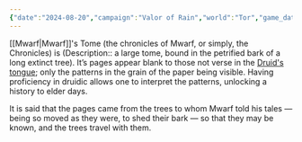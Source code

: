 ```yaml
---
{"date":"2024-08-20","campaign":"Valor of Rain","world":"Tor","game_date":null,"type":["object Object"],"attunement":false,"location":null,"description":null,"tags":["item","VoR","Mwarf"],"icon":"FasCube","dg-publish":true,"permalink":"/valor-of-rain/mwarf-s-tome/","dgPassFrontmatter":true,"created":"2024-08-20T15:20:55.974+09:30","updated":"2024-11-26T16:05:46.204+10:30"}
---
```


[[Mwarf\|Mwarf]]'s Tome (the chronicles of Mwarf, or simply, the Chronicles) is (Description:: a large tome, bound in the petrified bark of a long extinct tree).  It’s pages appear blank to those not verse in the [Druid's tongue](Druid.md#Druidic); only the patterns in the grain of the paper being visible.  Having proficiency in druidic allows one to interpret the patterns, unlocking a history to elder days.

It is said that the pages came from the trees to whom Mwarf told his tales — being so moved as they were, to shed their bark — so that they may be known, and the trees travel with them.